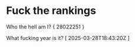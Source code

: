 # Fuck the rankings

Who the hell am I?
{ 28022251 }

What fucking year is it?
[ 2025-03-28T18:43:20Z ]
